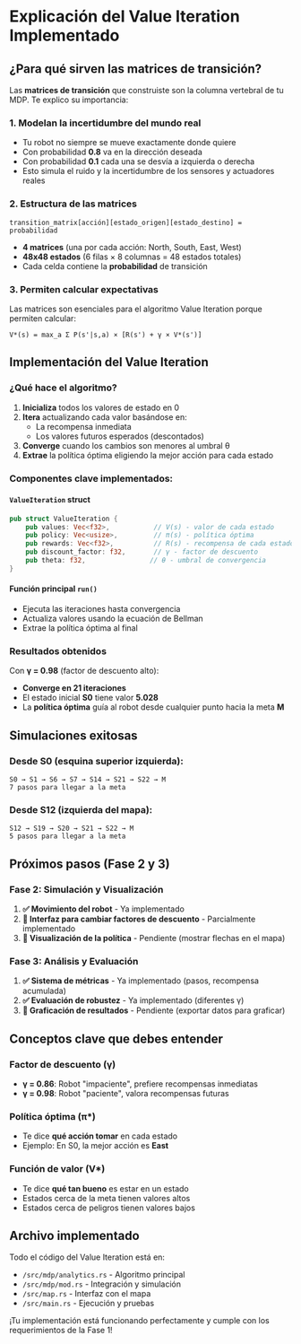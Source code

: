 # Explicación del Value Iteration Implementado

## ¿Para qué sirven las matrices de transición?

Las **matrices de transición** que construiste son la columna vertebral de tu MDP. Te explico su importancia:

### 1. **Modelan la incertidumbre del mundo real**

- Tu robot no siempre se mueve exactamente donde quiere
- Con probabilidad **0.8** va en la dirección deseada
- Con probabilidad **0.1** cada una se desvía a izquierda o derecha
- Esto simula el ruido y la incertidumbre de los sensores y actuadores reales

### 2. **Estructura de las matrices**

```
transition_matrix[acción][estado_origen][estado_destino] = probabilidad
```

- **4 matrices** (una por cada acción: North, South, East, West)
- **48x48 estados** (6 filas × 8 columnas = 48 estados totales)
- Cada celda contiene la **probabilidad** de transición

### 3. **Permiten calcular expectativas**

Las matrices son esenciales para el algoritmo Value Iteration porque permiten calcular:

```
V*(s) = max_a Σ P(s'|s,a) × [R(s') + γ × V*(s')]
```

## Implementación del Value Iteration

### ¿Qué hace el algoritmo?

1. **Inicializa** todos los valores de estado en 0
2. **Itera** actualizando cada valor basándose en:
   - La recompensa inmediata
   - Los valores futuros esperados (descontados)
3. **Converge** cuando los cambios son menores al umbral θ
4. **Extrae** la política óptima eligiendo la mejor acción para cada estado

### Componentes clave implementados:

#### `ValueIteration` struct

```rust
pub struct ValueIteration {
    pub values: Vec<f32>,           // V(s) - valor de cada estado
    pub policy: Vec<usize>,         // π(s) - política óptima
    pub rewards: Vec<f32>,          // R(s) - recompensa de cada estado
    pub discount_factor: f32,       // γ - factor de descuento
    pub theta: f32,                // θ - umbral de convergencia
}
```

#### Función principal `run()`

- Ejecuta las iteraciones hasta convergencia
- Actualiza valores usando la ecuación de Bellman
- Extrae la política óptima al final

### Resultados obtenidos

Con **γ = 0.98** (factor de descuento alto):

- **Converge en 21 iteraciones**
- El estado inicial **S0** tiene valor **5.028**
- La **política óptima** guía al robot desde cualquier punto hacia la meta **M**

## Simulaciones exitosas

### Desde S0 (esquina superior izquierda):

```
S0 → S1 → S6 → S7 → S14 → S21 → S22 → M
7 pasos para llegar a la meta
```

### Desde S12 (izquierda del mapa):

```
S12 → S19 → S20 → S21 → S22 → M
5 pasos para llegar a la meta
```

## Próximos pasos (Fase 2 y 3)

### Fase 2: Simulación y Visualización

1. **✅ Movimiento del robot** - Ya implementado
2. **🔄 Interfaz para cambiar factores de descuento** - Parcialmente implementado
3. **🔄 Visualización de la política** - Pendiente (mostrar flechas en el mapa)

### Fase 3: Análisis y Evaluación

1. **✅ Sistema de métricas** - Ya implementado (pasos, recompensa acumulada)
2. **✅ Evaluación de robustez** - Ya implementado (diferentes γ)
3. **🔄 Graficación de resultados** - Pendiente (exportar datos para graficar)

## Conceptos clave que debes entender

### Factor de descuento (γ)

- **γ = 0.86**: Robot "impaciente", prefiere recompensas inmediatas
- **γ = 0.98**: Robot "paciente", valora recompensas futuras

### Política óptima (π\*)

- Te dice **qué acción tomar** en cada estado
- Ejemplo: En S0, la mejor acción es **East**

### Función de valor (V\*)

- Te dice **qué tan bueno** es estar en un estado
- Estados cerca de la meta tienen valores altos
- Estados cerca de peligros tienen valores bajos

## Archivo implementado

Todo el código del Value Iteration está en:

- `/src/mdp/analytics.rs` - Algoritmo principal
- `/src/mdp/mod.rs` - Integración y simulación
- `/src/map.rs` - Interfaz con el mapa
- `/src/main.rs` - Ejecución y pruebas

¡Tu implementación está funcionando perfectamente y cumple con los requerimientos de la Fase 1!
